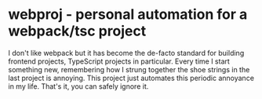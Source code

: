 # webproj - personal automation for a webpack/tsc project

I don't like webpack but it has become the de-facto standard for building frontend projects, TypeScript projects in particular. Every time I start something new, remembering how I strung together the shoe strings in the last project is annoying. This project just automates this periodic annoyance in my life. That's it, you can safely ignore it.